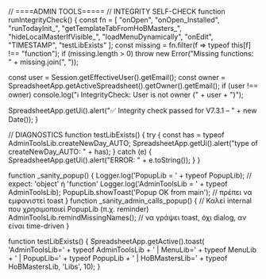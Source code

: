// ====ADMIN TOOLS=====
// INTEGRITY SELF-CHECK
function runIntegrityCheck() {
  const fn = [
    "onOpen",
    "onOpen_Installed",
    "runTodayInit_",
    "getTemplateTabFromHoBMasters_",
    "hideLocalMasterIfVisible_",
    "loadMenuDynamically",
    "onEdit",
    "TIMESTAMP",
    "testLibExists"
  ];
  const missing = fn.filter(f => typeof this[f] !== "function");
  if (missing.length > 0) throw new Error("Missing functions: " + missing.join(", "));

  const user = Session.getEffectiveUser().getEmail();
  const owner = SpreadsheetApp.getActiveSpreadsheet().getOwner().getEmail();
  if (user !== owner) console.log("ℹ️ IntegrityCheck: User is not owner (" + user + ")");

  SpreadsheetApp.getUi().alert("✅ Integrity check passed for V7.3.1 – " + new Date());
}

// DIAGNOSTICS
function testLibExists() {
  try {
    const has = typeof AdminToolsLib.createNewDay_AUTO;
    SpreadsheetApp.getUi().alert("type of createNewDay_AUTO: " + has);
  } catch (e) {
    SpreadsheetApp.getUi().alert("ERROR: " + e.toString());
  }
}

function _sanity_popup() {
  Logger.log('PopupLib = ' + typeof PopupLib);   // expect: 'object' ή 'function'
  Logger.log('AdminToolsLib = ' + typeof AdminToolsLib);
  PopupLib.showToast('Popup OK from main');      // πρέπει να εμφανιστεί toast
}
function _sanity_admin_calls_popup() {
  // Καλεί internal που χρησιμοποιεί PopupLib (π.χ. reminder)
  AdminToolsLib.remindMissingNames(); // να γράψει toast, όχι dialog, αν είναι time-driven
}

function testLibExists() {
  SpreadsheetApp.getActive().toast(
    'AdminToolsLib=' + typeof AdminToolsLib +
    ' | MenuLib=' + typeof MenuLib +
    ' | PopupLib=' + typeof PopupLib +
    ' | HoBMastersLib=' + typeof HoBMastersLib,
    'Libs', 10);
}

